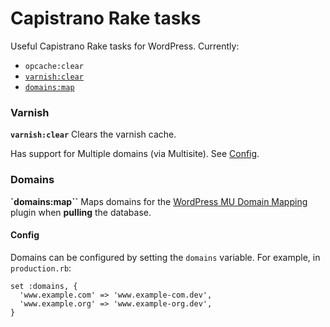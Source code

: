# Capistrano Rake tasks
Useful Capistrano Rake tasks for WordPress. Currently:

- `opcache:clear`
- [`varnish:clear`](https://github.com/trendwerk/capistrano-rake-tasks#varnish)
- [`domains:map`](https://github.com/trendwerk/capistrano-rake-tasks#domains)

### Varnish
**`varnish:clear`**
Clears the varnish cache.

Has support for Multiple domains (via Multisite). See [Config](https://github.com/trendwerk/capistrano-rake-tasks#config).

### Domains
**`domains:map``**
Maps domains for the [WordPress MU Domain Mapping](https://nl.wordpress.org/plugins/wordpress-mu-domain-mapping/) plugin when **pulling** the database.

#### Config
Domains can be configured by setting the `domains` variable. For example, in `production.rb`:

```
set :domains, {
  'www.example.com' => 'www.example-com.dev',
  'www.example.org' => 'www.example-org.dev',
}
```
